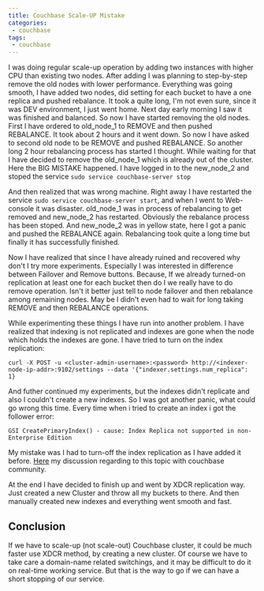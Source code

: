 ```yaml
---
title: Couchbase Scale-UP Mistake
categories:
 - couchbase
tags:
 - couchbase
---
```


I was doing regular scale-up operation by adding two instances with higher CPU than existing two nodes. After adding I was planning to step-by-step remove the old nodes with lower performance. Everything was going smooth, I have added two nodes, did setting for each bucket to have a one replica and pushed rebalance. It took a quite long, I'm not even sure, since it was DEV environment, I just went home. Next day early morning I saw it was finished and balanced. So now I have started removing the old nodes. First I have ordered to old_node_1 to REMOVE and then pushed REBALANCE. It took about 2 hours and it went down. So now I have asked to second old node to be REMOVE and pushed REBALANCE. So another long 2 hour rebalancing process has started I thought. While waiting for that I have decided to remove the old_node_1 which is already out of the cluster. Here the BIG MISTAKE happened. I have logged in to the new_node_2 and stoped the service `sudo service couchbase-server stop`

And then realized that was wrong machine. Right away I have restarted the service `sudo service couchbase-server start`, and when I went to Web-console it was disaster. old_node_1 was in process of rebalancing to get removed and new_node_2 has restarted. Obviously the rebalance process has been stoped. And new_node_2 was in yellow state, here I got a panic and pushed the REBALANCE again. Rebalancing took quite a long time but finally it has successfully finished.

Now I have realized that since I have already ruined and recovered why don't I try more experiments. Especially I was interested in difference between Failover and Remove buttons. Because, If we already turned-on replication at least one for each bucket then do I we really have to do remove operation. Isn't it better just tell to node failover and then rebalance among remaining nodes. May be I didn't even had to wait for long taking REMOVE and then REBALANCE operations.

While experimenting these things I have run into another problem. I have realized that indexing is not replicated and indexes are gone when the node which holds the indexes are gone. I have tried to turn on the index replication:

```
curl -X POST -u <cluster-admin-username>:<password> http://<indexer-node-ip-addr>:9102/settings --data '{"indexer.settings.num_replica": 1}
```

And futher continued my experiments, but the indexes didn't replicate and also I couldn't create a new indexes. So I was got another panic, what could go wrong this time. Every time when i tried to create an index i got the follower error:

```
GSI CreatePrimaryIndex() - cause: Index Replica not supported in non-Enterprise Edition
```

My mistake was I had to turn-off the index replication as I have added it before. [Here](https://forums.couchbase.com/t/cannot-create-a-new-index/22488) my discussion regarding to this topic with couchbase community. 

At the end I have decided to finish up and went by XDCR replication way. Just created a new Cluster and throw all my buckets to there. And then manually created new indexes and everything went smooth and fast.

## Conclusion

If we have to scale-up (not scale-out) Couchbase cluster, it could be much faster use XDCR method, by creating a new cluster. Of course we have to take care a domain-name related switchings, and it may be difficult to do it on real-time working service. But that is the way to go if we can have a short stopping of our service. 



